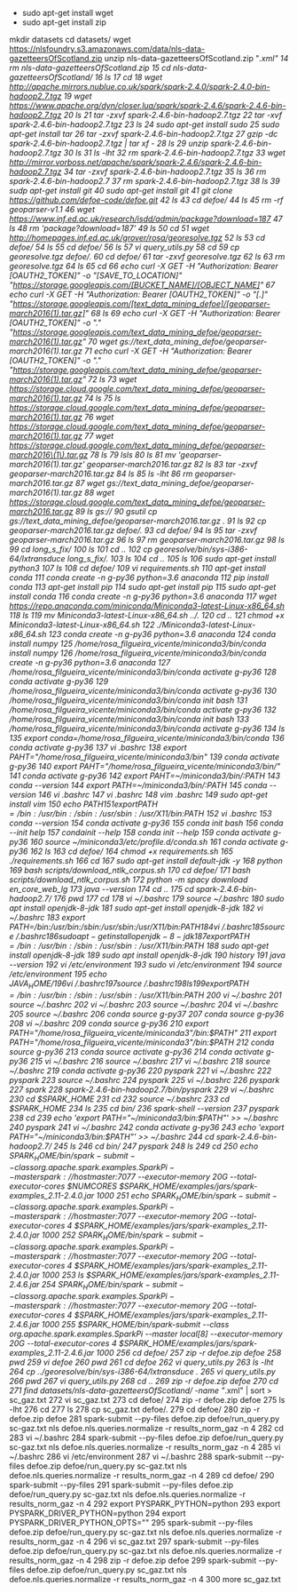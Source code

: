 - sudo apt-get install wget
- sudo apt-get install zip

mkdir datasets
cd datasets/
wget https://nlsfoundry.s3.amazonaws.com/data/nls-data-gazetteersOfScotland.zip
unzip nls-data-gazetteersOfScotland.zip "*.xml"
   14  rm nls-data-gazetteersOfScotland.zip 
   15  cd nls-data-gazetteersOfScotland/
   16  ls
   17  cd
   18  wget http://apache.mirrors.nublue.co.uk/spark/spark-2.4.0/spark-2.4.0-bin-hadoop2.7.tgz
   19  wget https://www.apache.org/dyn/closer.lua/spark/spark-2.4.6/spark-2.4.6-bin-hadoop2.7.tgz
   20  ls
   21  tar -zxvf spark-2.4.6-bin-hadoop2.7.tgz 
   22  tar -xvf spark-2.4.6-bin-hadoop2.7.tgz 
   23  ls
   24  sudo apt-get install sudo
   25  sudo apt-get install tar
   26  tar -zxvf spark-2.4.6-bin-hadoop2.7.tgz 
   27  gzip -dc spark-2.4.6-bin-hadoop2.7.tgz  | tar xf -
   28  ls
   29  unzip spark-2.4.6-bin-hadoop2.7.tgz 
   30  ls
   31  ls -lht
   32  rm spark-2.4.6-bin-hadoop2.7.tgz 
   33  wget http://mirror.vorboss.net/apache/spark/spark-2.4.6/spark-2.4.6-bin-hadoop2.7.tgz
   34  tar -zxvf spark-2.4.6-bin-hadoop2.7.tgz 
   35  ls
   36  rm spark-2.4.6-bin-hadoop2.7
   37  rm spark-2.4.6-bin-hadoop2.7.tgz 
   38  ls
   39  sudp apt-get install git
   40  sudo apt-get install git
   41  git clone https://github.com/defoe-code/defoe.git
   42  ls
   43  cd defoe/
   44  ls
   45  rm -rf geoparser-v1.1
   46  wget https://www.inf.ed.ac.uk/research/isdd/admin/package?download=187
   47  ls
   48  rm 'package?download=187' 
   49  ls
   50  cd
   51  wget http://homepages.inf.ed.ac.uk/grover/rosa/georesolve.tgz
   52  ls
   53  cd defoe/
   54  ls
   55  cd defoe/
   56  ls
   57  vi query_utils.py 
   58  cd
   59  cp georesolve.tgz defoe/.
   60  cd defoe/
   61  tar -zxvf georesolve.tgz 
   62  ls
   63  rm georesolve.tgz 
   64  ls
   65  cd
   66  echo curl -X GET   -H "Authorization: Bearer [OAUTH2_TOKEN]"   -o "[SAVE_TO_LOCATION]"   "https://storage.googleapis.com/[BUCKET_NAME]/[OBJECT_NAME]"
   67  echo curl -X GET   -H "Authorization: Bearer [OAUTH2_TOKEN]"   -o "[.]"   "https://storage.googleapis.com/[text_data_mining_defoe]/[geoparser-march2016(1).tar.gz]"
   68  ls 
   69  echo curl -X GET   -H "Authorization: Bearer [OAUTH2_TOKEN]"   -o "."   "https://storage.googleapis.com/text_data_mining_defoe/geoparser-march2016(1).tar.gz"
   70  wget gs://text_data_mining_defoe/geoparser-march2016(1).tar.gz
   71  echo curl -X GET   -H "Authorization: Bearer [OAUTH2_TOKEN]"   -o "."   "https://storage.googleapis.com/text_data_mining_defoe/geoparser-march2016(1).tar.gz"
   72  ls
   73  wget https://storage.cloud.google.com/text_data_mining_defoe/geoparser-march2016(1).tar.gz
   74  ls
   75  ls https://storage.cloud.google.com/text_data_mining_defoe/geoparser-march2016(1).tar.gz
   76  wget https://storage.cloud.google.com/text_data_mining_defoe/geoparser-march2016(1).tar.gz
   77  wget https://storage.cloud.google.com/text_data_mining_defoe/geoparser-march2016\(1\).tar.gz
   78  ls
   79  lsls
   80  ls
   81  mv 'geoparser-march2016(1).tar.gz' geoparser-march2016.tar.gz
   82  ls
   83  tar -zxvf geoparser-march2016.tar.gz 
   84  ls
   85  ls -lht
   86  rm geoparser-march2016.tar.gz 
   87  wget gs://text_data_mining_defoe/geoparser-march2016\(1\).tar.gz
   88  wget https://storage.cloud.google.com/text_data_mining_defoe/geoparser-march2016.tar.gz
   89  ls gs://
   90  gsutil cp gs://text_data_mining_defoe/geoparser-march2016.tar.gz .
   91  ls
   92  cp geoparser-march2016.tar.gz defoe/.
   93  cd defoe/
   94  ls
   95  tar -zxvf geoparser-march2016.tar.gz 
   96  ls
   97  rm geoparser-march2016.tar.gz 
   98  ls
   99  cd long_s_fix/
  100  ls
  101  cd ..
  102  cp georesolve/bin/sys-i386-64/lxtransduce long_s_fix/.
  103  ls
  104  cd ..
  105  ls
  106  sudo apt-get install python3
  107  ls
  108  cd defoe/
  109  vi requirements.sh 
  110  apt-get install conda
  111  conda create -n g-py36 python=3.6 anaconda
  112  pip install conda
  113  apt-get install pip
  114  sudo apt-get install pip
  115  sudo apt-get install conda
  116  conda create -n g-py36 python=3.6 anaconda
  117  wget https://repo.anaconda.com/miniconda/Miniconda3-latest-Linux-x86_64.sh
  118  ls
  119  mv Miniconda3-latest-Linux-x86_64.sh ../.
  120  cd ..
  121  chmod +x Miniconda3-latest-Linux-x86_64.sh 
  122  ./Miniconda3-latest-Linux-x86_64.sh 
  123  conda create -n g-py36 python=3.6 anaconda
  124  conda install numpy
  125  /home/rosa_filgueira_vicente/miniconda3/bin/conda install numpy
  126  /home/rosa_filgueira_vicente/miniconda3/bin/conda create -n g-py36 python=3.6 anaconda
  127  /home/rosa_filgueira_vicente/miniconda3/bin/conda activate g-py36
  128  conda activate g-py36
  129  /home/rosa_filgueira_vicente/miniconda3/bin/conda activate g-py36
  130  /home/rosa_filgueira_vicente/miniconda3/bin/conda init bash
  131  /home/rosa_filgueira_vicente/miniconda3/bin/conda activate g-py36
  132  /home/rosa_filgueira_vicente/miniconda3/bin/conda init bash
  133  /home/rosa_filgueira_vicente/miniconda3/bin/conda activate g-py36
  134  ls
  135  export conda=/home/rosa_filgueira_vicente/miniconda3/bin/conda
  136  conda activate g-py36
  137  vi .bashrc 
  138  export PAHT="/home/rosa_filgueira_vicente/miniconda3/bin"
  139  conda activate g-py36
  140  export PAHT="/home/rosa_filgueira_vicente/miniconda3/bin/"
  141  conda activate g-py36
  142  export PAHT=~/miniconda3/bin/:PATH
  143  conda --version
  144  export PATH=~/miniconda3/bin/:PATH
  145  conda --version
  146  vi .bashrc
  147  vi .bashrc 
  148  vim .bashrc 
  149  sudo apt-get install vim
  150  echo $PATH
  151  export PATH=/bin:/usr/bin:/sbin:/usr/sbin:/usr/X11/bin:$PATH
  152  vi .bashrc 
  153  conda --version
  154  conda activate g-py36
  155  conda init bash
  156  conda --init help
  157  condainit --help
  158  conda init --help
  159  conda activate g-py36
  160  source ~/miniconda3/etc/profile.d/conda.sh
  161  conda activate g-py36
  162  ls
  163  cd defoe/
  164  chmod +x requirements.sh 
  165  ./requirements.sh 
  166  cd
  167  sudo apt-get install default-jdk -y
  168  python
  169  bash scripts/download_ntlk_corpus.sh
  170  cd defoe/
  171  bash scripts/download_ntlk_corpus.sh
  172  python -m spacy download en_core_web_lg
  173  java --version
  174  cd ..
  175  cd spark-2.4.6-bin-hadoop2.7/
  176  pwd
  177  cd
  178  vi ~/.bashrc 
  179  source ~/.bashrc
  180  sudo apt install openjdk-8-jdk
  181  sudo apt-get install openjdk-8-jdk
  182  vi ~/.bashrc 
  183  export PATH=/bin:/usr/bin:/sbin:/usr/sbin:/usr/X11/bin:$PATH
  184  vi ~/.bashrc 
  185  source ~/.bashrc
  186  sudo apt-get install openjdk-8-jdk
  187  export PATH=/bin:/usr/bin:/sbin:/usr/sbin:/usr/X11/bin:$PATH
  188  sudo apt-get install openjdk-8-jdk
  189  sudo apt install openjdk-8-jdk
  190  history
  191  java --version
  192  vi /etc/environment
  193  sudo vi /etc/environment
  194  source /etc/environment
  195  echo $JAVA_HOME/
  196  vi ~/.bashrc 
  197  source ~/.bashrc
  198  ls
  199  export PATH=/bin:/usr/bin:/sbin:/usr/sbin:/usr/X11/bin:$PATH
  200  vi ~/.bashrc 
  201  source ~/.bashrc
  202  vi ~/.bashrc 
  203  source ~/.bashrc
  204  vi ~/.bashrc 
  205  source ~/.bashrc
  206  conda source g-py37
  207  conda source g-py36
  208  vi ~/.bashrc 
  209  conda source g-py36
  210  export PATH="/home/rosa_filgueira_vicente/miniconda3"/bin:$PATH"
  211  export PATH="/home/rosa_filgueira_vicente/miniconda3"/bin:$PATH
  212  conda source g-py36
  213  conda source activate g-py36
  214  conda activate g-py36
  215  vi ~/.bashrc 
  216  source ~/.bashrc
  217  vi ~/.bashrc 
  218  source ~/.bashrc
  219  conda activate g-py36
  220  pyspark
  221  vi ~/.bashrc 
  222  pyspark
  223  source ~/.bashrc
  224  pyspark
  225  vi ~/.bashrc 
  226  pyspark
  227  spark
  228  spark-2.4.6-bin-hadoop2.7/bin/pyspark 
  229  vi ~/.bashrc 
  230  cd $SPARK_HOME
  231  cd
  232  source ~/.bashrc 
  233  cd $SPARK_HOME
  234  ls
  235  cd bin/
  236  spark-shell --version
  237  pyspark 
  238  cd
  239  echo 'export PATH="~/miniconda3/bin:$PATH"' >> ~/.bashrc 
  240  pyspark 
  241  vi ~/.bashrc 
  242  conda activate g-py36
  243  echo 'export PATH="~/miniconda3/bin:$PATH"' >> ~/.bashrc 
  244  cd spark-2.4.6-bin-hadoop2.7/
  245  ls
  246  cd bin/
  247  pyspark
  248  ls
  249  cd
  250  echo $SPARK_HOME/bin/spark-submit --class org.apache.spark.examples.SparkPi  --master spark://$hostmaster:7077 --executor-memory 20G   --total-executor-cores $NUMCORES  $SPARK_HOME/examples/jars/spark-examples_2.11-2.4.0.jar 1000
  251  echo $SPARK_HOME/bin/spark-submit --class org.apache.spark.examples.SparkPi  --master spark://$hostmaster:7077 --executor-memory 20G --total-executor-cores 4  $SPARK_HOME/examples/jars/spark-examples_2.11-2.4.0.jar 1000
  252  $SPARK_HOME/bin/spark-submit --class org.apache.spark.examples.SparkPi  --master spark://$hostmaster:7077 --executor-memory 20G --total-executor-cores 4  $SPARK_HOME/examples/jars/spark-examples_2.11-2.4.0.jar 1000
  253  ls $SPARK_HOME/examples/jars/spark-examples_2.11-2.4.6.jar 
  254  $SPARK_HOME/bin/spark-submit --class org.apache.spark.examples.SparkPi  --master spark://$hostmaster:7077 --executor-memory 20G --total-executor-cores 4  $SPARK_HOME/examples/jars/spark-examples_2.11-2.4.6.jar 1000
  255  $SPARK_HOME/bin/spark-submit --class org.apache.spark.examples.SparkPi  --master local[8] --executor-memory 20G --total-executor-cores 4  $SPARK_HOME/examples/jars/spark-examples_2.11-2.4.6.jar 1000
  256  cd defoe/
  257  zip -r defoe.zip defoe
  258  pwd
  259  vi defoe
  260  pwd
  261  cd defoe
  262  vi query_utils.py 
  263  ls -lht
  264  cp ../georesolve/bin/sys-i386-64/lxtransduce .
  265  vi query_utils.py 
  266  pwd
  267  vi query_utils.py 
  268  cd ..
  269  zip -r defoe.zip defoe
  270  cd
  271  find datasets/nls-data-gazetteersOfScotland/ -name "*.xml" | sort > sc_gaz.txt
  272  vi sc_gaz.txt 
  273  cd defoe/
  274  zip -r defoe.zip defoe
  275  ls -lht
  276  cd
  277  ls
  278  cp sc_gaz.txt defoe/.
  279  cd defoe/
  280  zip -r defoe.zip defoe
  281  spark-submit --py-files defoe.zip defoe/run_query.py sc-gaz.txt  nls defoe.nls.queries.normalize -r results_norm_gaz -n 4
  282  cd
  283  vi ~/.bashrc 
  284  spark-submit --py-files defoe.zip defoe/run_query.py sc-gaz.txt  nls defoe.nls.queries.normalize -r results_norm_gaz -n 4
  285  vi ~/.bashrc 
  286  vi /etc/environment
  287  vi ~/.bashrc 
  288  spark-submit --py-files defoe.zip defoe/run_query.py sc-gaz.txt  nls defoe.nls.queries.normalize -r results_norm_gaz -n 4
  289  cd defoe/
  290  spark-submit --py-files 
  291  spark-submit --py-files defoe.zip defoe/run_query.py sc-gaz.txt  nls defoe.nls.queries.normalize -r results_norm_gaz -n 4
  292  export PYSPARK_PYTHON=python
  293  export PYSPARK_DRIVER_PYTHON=python
  294  export PYSPARK_DRIVER_PYTHON_OPTS=""
  295  spark-submit --py-files defoe.zip defoe/run_query.py sc-gaz.txt  nls defoe.nls.queries.normalize -r results_norm_gaz -n 4
  296  vi sc_gaz.txt 
  297  spark-submit --py-files defoe.zip defoe/run_query.py sc-gaz.txt  nls defoe.nls.queries.normalize -r results_norm_gaz -n 4
  298  zip -r defoe.zip defoe
  299  spark-submit --py-files defoe.zip defoe/run_query.py sc_gaz.txt  nls defoe.nls.queries.normalize -r results_norm_gaz -n 4
  300  more sc_gaz.txt 

